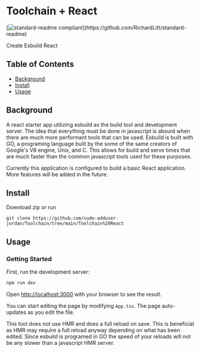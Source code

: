 # Toolchain + React

[![standard-readme compliant](https://img.shields.io/badge/readme%20style-standard-brightgreen.svg?)](https://github.com/RichardLitt/standard-readme)

Create Esbuild React

## Table of Contents

- [Background](#background)
- [Install](#install)
- [Usage](#usage)


## Background

A react starter app utilizing esbuild as the build tool and development server. The idea that everything must be done in javascript is absurd when there are much more performant tools that can be used. Esbuild is built with GO, a programing language built by the some of the same creators of Google's V8 engine, Unix, and C. This allows for build and serve times that are much faster than the common javascript tools used for these purposes.

Currently this application is configured to build a basic React application. More features will be added in the future.

## Install

Download zip or run

```
git clone https://github.com/sudo-adduser-jordan/Toolchain/tree/main/Toolchain%20React
```

## Usage

### Getting Started

First, run the development server:

```bash
npm run dev
```

Open [http://localhost:3000](http://localhost:3000) with your browser to see the result.

You can start editing the page by modifying `App.tsx`. The page auto-updates as you edit the file.

This tool does not use HMR and does a full reload on save. This is beneficial as HMR may require a full reload anyway depending on what has been edited. Since esbuild is programed in GO the speed of your reloads will not be any slower than a javascript HMR server.
